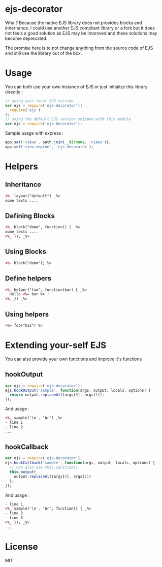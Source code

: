 # ejs-decorator

Why ? Because the native EJS library does not provides blocks and inheritance. I could use another EJS compliant library or a fork but it does not feels a good solution as EJS may be improved and these solutions may become deprecated.

The promise here is to not change anything from the source code of EJS and still use the library out of the box.

# Usage

You can both use your own instance of EJS or just initialize this library directly :

```js
// using your local EJS version
var ejs = require('ejs-decorator')(
  require('ejs')
);
// using the default EJS version shipped with this module 
var ejs = require('ejs-decorator');
```

Sample usage with express :

```js
app.set('views', path.join(__dirname, 'views'));
app.set('view engine', 'ejs-decorator');
```

# Helpers

## Inheritance 

```html
<%_ layout("default") _%>
some texts ....
```

## Defining Blocks

```html
<%_ block("demo", function() { _%>
some texts ....
<%_ }); _%>
```

## Using Blocks

```html
<%- block("demo"); %>
```

## Define helpers

```html
<%_ helper("foo", function(bar) { _%>
  Hello <%= bar %> !
<%_ }) _%>
```

## Using helpers

```html
<%= foo("baz") %>
```

# Extending your-self EJS

You can also provide your own functions and improve it's functions

## hookOutput

```js
var ejs = require('ejs-decorator');
ejs.hookOutput('sample', function(args, output, locals, options) {
  return output.replaceAll(args[0], args[1]);
});
```

And usage : 
```html
<%_ sample('\n', 'br') _%>
- line 1
- line 2
...
```

## hookCallback

```js
var ejs = require('ejs-decorator');
ejs.hookCallback('sample', function(args, output, locals, options) {
  // can also use this.sanitize()
  this.output(
    output.replaceAll(args[0], args[1])
  );
});
```

And usage : 
```html
- line 1
<%_ sample('\n', 'br', function() { _%>
- line 2
- line 3
<%_ }); _%>
...
```

# License

MIT